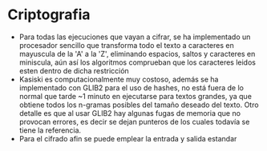 # Criptografia
- Para todas las ejecuciones que vayan a cifrar, se ha implementado un procesador sencillo que transforma todo el texto a caracteres en mayuscula de la 'A' a la 'Z', eliminando espacios, saltos 
y caracteres en miniscula, aún así los algoritmos comprueban que los caracteres leidos esten dentro de dicha restricción
- Kasiski es computacionalmente muy costoso, además se ha implementado con GLIB2 para el uso de hashes, no está fuera de lo normal que tarde ~1 minuto en ejecutarse para textos grandes, ya que 
obtiene todos los n-gramas posibles del tamaño deseado del texto. Otro detalle es que al usar GLIB2 hay algunas fugas de memoria que no provocan errores, es decir se dejan punteros de los 
cuales todavía se tiene la referencia.
- Para el cifrado afin se puede emplear la entrada y salida estandar 
